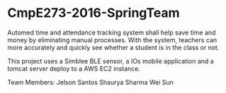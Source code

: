 # CmpE273-2016-SpringTeam

Automed time and attendance tracking system shall help save time and money by eliminating manual processes. With the system, teachers can more accurately and quickly see whether a student is in the class or not.

This project uses a Simblee BLE sensor, a IOs mobile application and a tomcat server deploy to a AWS EC2 instance. 

Team Members: Jelson Santos
              Shaurya Sharma
              Wei Sun